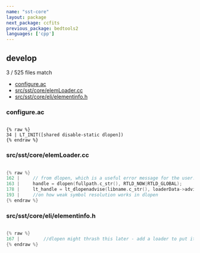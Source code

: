```yaml
---
name: "sst-core"
layout: package
next_package: ccfits
previous_package: bedtools2
languages: ['cpp']
---
```

## develop
3 / 525 files match

 - [configure.ac](#configureac)
 - [src/sst/core/elemLoader.cc](#srcsstcoreelemloadercc)
 - [src/sst/core/eli/elementinfo.h](#srcsstcoreelielementinfoh)

### configure.ac

```

{% raw %}
34 | LT_INIT([shared disable-static dlopen])
{% endraw %}

```
### src/sst/core/elemLoader.cc

```cpp

{% raw %}
162 |     // from dlopen, which is a useful error message for the user.
163 |     handle = dlopen(fullpath.c_str(), RTLD_NOW|RTLD_GLOBAL);
178 |     lt_handle = lt_dlopenadvise(libname.c_str(), loaderData->advise_handle);
193 |     //on how weak symbol resolution works in dlopen
{% endraw %}

```
### src/sst/core/eli/elementinfo.h

```cpp

{% raw %}
167 |         //dlopen might thrash this later - add a loader to put it back in case
{% endraw %}

```